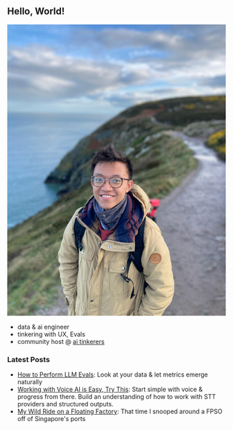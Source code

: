 <link rel="stylesheet" href="css/style.css">

## Hello, World!

![yongquantan](./blog/posts/assets/profile_pic.jpg)

- data & ai engineer
- tinkering with UX, Evals
- community host @ [ai tinkerers](https://singapore.aitinkerers.org/)

### Latest Posts
- [How to Perform LLM Evals](./blog/posts/how_to_eval.md): Look at your data & let metrics emerge naturally
- [Working with Voice AI is Easy, Try This](./blog/posts/working_with_voice.md): Start simple with voice & progress from there. Build an understanding of how to work with STT providers and structured outputs.
- [My Wild Ride on a Floating Factory](./blog/posts/my_wild_ride_on_a_floating_factory.md): That time I snooped around a FPSO off of Singapore's ports

<!-- * `mkdocs new [dir-name]` - Create a new project.
* `mkdocs serve` - Start the live-reloading docs server.
* `mkdocs build` - Build the documentation site.
* `mkdocs -h` - Print help message and exit. -->